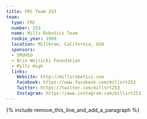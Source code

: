 ```yaml
---
title: FRC Team 253
team:
  type: FRC
  number: 253
  name: Mills Robotics Team
  rookie_year: 1999
  location: Millbrae, California, USA
  sponsors:
  - SMUHSD
  - Brin Wojcicki Foundation
  - Mills High
  links:
    Website: http://millsrobotics.com
    Facebook: https://www.facebook.com/millsrt253
    Twitter: https://twitter.com/millsrt253
    Instagram: https://www.instagram.com/millsrt253
---
```


{% include remove_this_line_and_add_a_paragraph %}